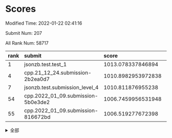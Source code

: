 # Scores

Modified Time: 2022-01-22 02:41:16

Submit Num: 207

All Rank Num: 58717

| rank |               submit               |       score        |       sigma        | pk_num |
| :--- | :--------------------------------- | :----------------- | :----------------- | :----- |
| 1    | jsonzb.test.test_1                 | 1013.078337846894  | 0.7820485230646195 | 1133   |
| 4    | cpp.21_12_24.submission-2b2ea0d7   | 1010.8982953972838 | 0.7691431775975653 | 1135   |
| 7    | jsonzb.test.submission_level_4     | 1010.811876955238  | 0.7765844172903745 | 1127   |
| 54   | cpp.2022_01_09.submission-5b0e3de2 | 1006.7459956531948 | 0.7356004302494306 | 1132   |
| 55   | cpp.2022_01_09.submission-816672bd | 1006.519277672398  | 0.7278621706779121 | 1136   |


<details>
<summary>全部</summary>

| rank |                 submit                 |       score        |       sigma        | pk_num |
| :--- | :------------------------------------- | :----------------- | :----------------- | :----- |
| 1    | jsonzb.test.test_1                     | 1013.078337846894  | 0.7820485230646195 | 1133   |
| 2    | gobigger.level_3.submission_level_3_15 | 1011.797381648485  | 0.7600043308623089 | 1144   |
| 3    | gobigger.level_3.submission_level_3_8  | 1010.9283209173963 | 0.7514005524291412 | 1129   |
| 4    | cpp.21_12_24.submission-2b2ea0d7       | 1010.8982953972838 | 0.7691431775975653 | 1135   |
| 5    | gobigger.level_3.submission_level_3_40 | 1010.8223124709622 | 0.7631106384137034 | 1135   |
| 6    | gobigger.level_3.submission_level_3_3  | 1010.8201002976664 | 0.761616099232993  | 1138   |
| 7    | jsonzb.test.submission_level_4         | 1010.811876955238  | 0.7765844172903745 | 1127   |
| 8    | gobigger.level_3.submission_level_3_11 | 1010.5292561536745 | 0.7674004275646876 | 1130   |
| 9    | gobigger.level_3.submission_level_3_42 | 1010.4837646985127 | 0.7964190064937549 | 1133   |
| 10   | gobigger.level_3.submission_level_3_5  | 1010.3775483160134 | 0.7709133780078647 | 1133   |
| 11   | gobigger.level_3.submission_level_3_30 | 1010.3644000983395 | 0.7556775305653123 | 1134   |
| 12   | gobigger.level_3.submission_level_3_29 | 1010.3095925761075 | 0.7485043243339116 | 1135   |
| 13   | gobigger.level_3.submission_level_3_35 | 1010.2632557879848 | 0.7673628682051296 | 1134   |
| 14   | gobigger.level_3.submission_level_3_24 | 1010.1412931006477 | 0.7531468958929526 | 1133   |
| 15   | gobigger.level_3.submission_level_3_48 | 1010.1408221884889 | 0.7685953252248374 | 1137   |
| 16   | gobigger.level_3.submission_level_3_37 | 1010.1147109947441 | 0.7513403271706076 | 1134   |
| 17   | gobigger.level_3.submission_level_3_27 | 1010.0739770630313 | 0.774509700271158  | 1138   |
| 18   | gobigger.level_3.submission_level_3_32 | 1010.0642009490841 | 0.7318502331251883 | 1135   |
| 19   | gobigger.level_3.submission_level_3_2  | 1010.049285027509  | 0.7740767827907902 | 1134   |
| 20   | gobigger.level_3.submission_level_3_23 | 1010.048867923331  | 0.7423533256315156 | 1133   |
| 21   | gobigger.level_3.submission_level_3_41 | 1009.9716902950424 | 0.7551021935471981 | 1140   |
| 22   | gobigger.level_3.submission_level_3_19 | 1009.951992229148  | 0.7519035577044859 | 1136   |
| 23   | gobigger.level_3.submission_level_3_43 | 1009.9128524102744 | 0.7465565445503513 | 1132   |
| 24   | gobigger.level_3.submission_level_3_0  | 1009.8787580263155 | 0.7691174149900889 | 1131   |
| 25   | gobigger.level_3.submission_level_3_13 | 1009.8474130950698 | 0.7712136451200667 | 1132   |
| 26   | gobigger.level_3.submission_level_3_26 | 1009.802283930466  | 0.762797944838004  | 1137   |
| 27   | gobigger.level_3.submission_level_3_4  | 1009.7578897503948 | 0.7494714270423622 | 1133   |
| 28   | gobigger.level_3.submission_level_3_21 | 1009.7091572716712 | 0.7540445888166514 | 1134   |
| 29   | gobigger.level_3.submission_level_3_9  | 1009.7048466783781 | 0.7639696829624737 | 1137   |
| 30   | gobigger.level_3.submission_level_3_1  | 1009.6787041237795 | 0.7616427547457503 | 1132   |
| 31   | gobigger.level_3.submission_level_3_38 | 1009.6713435846979 | 0.7418722516230817 | 1132   |
| 32   | gobigger.level_3.submission_level_3_25 | 1009.5389099984229 | 0.7890303265142112 | 1138   |
| 33   | gobigger.level_3.submission_level_3_6  | 1009.473306827529  | 0.7633378907710717 | 1136   |
| 34   | gobigger.level_3.submission_level_3_22 | 1009.4308218203008 | 0.7669425206715902 | 1138   |
| 35   | gobigger.level_3.submission_level_3_34 | 1009.3756817136883 | 0.7737655684581727 | 1133   |
| 36   | gobigger.level_3.submission_level_3_18 | 1009.3756460593019 | 0.7493501699899736 | 1133   |
| 37   | gobigger.level_3.submission_level_3_28 | 1009.3154699345677 | 0.7505427531159625 | 1136   |
| 38   | gobigger.level_3.submission_level_3_31 | 1009.3124015717912 | 0.7418797046698866 | 1133   |
| 39   | gobigger.level_3.submission_level_3_47 | 1009.2625368812395 | 0.7817429398252719 | 1133   |
| 40   | gobigger.level_3.submission_level_3_49 | 1009.2456927912177 | 0.7470938936914406 | 1130   |
| 41   | gobigger.level_3.submission_level_3_45 | 1009.2327606446634 | 0.751241295081122  | 1133   |
| 42   | gobigger.level_3.submission_level_3_46 | 1009.2292702827563 | 0.7527761628182464 | 1141   |
| 43   | gobigger.level_3.submission_level_3_17 | 1009.198858465758  | 0.7515994238319837 | 1135   |
| 44   | gobigger.level_3.submission_level_3_39 | 1009.153298416924  | 0.7528756328955841 | 1136   |
| 45   | gobigger.level_3.submission_level_3_16 | 1009.1063414936642 | 0.7439850473864709 | 1136   |
| 46   | gobigger.level_3.submission_level_3_33 | 1009.0848032122015 | 0.7405409656916176 | 1130   |
| 47   | gobigger.level_3.submission_level_3_10 | 1009.0681471907366 | 0.7427628802355363 | 1139   |
| 48   | gobigger.level_3.submission_level_3_44 | 1009.0228054614346 | 0.7392329735811163 | 1136   |
| 49   | gobigger.level_3.submission_level_3_7  | 1008.8530394583505 | 0.7595813111672799 | 1131   |
| 50   | gobigger.level_3.submission_level_3_14 | 1008.7527156986923 | 0.7518138581857673 | 1137   |
| 51   | gobigger.level_3.submission_level_3_12 | 1008.4535699024972 | 0.743641141427213  | 1135   |
| 52   | gobigger.level_3.submission_level_3_20 | 1007.9634372775886 | 0.7299276572969515 | 1135   |
| 53   | gobigger.level_3.submission_level_3_36 | 1007.5871095819807 | 0.7408473852535559 | 1133   |
| 54   | cpp.2022_01_09.submission-5b0e3de2     | 1006.7459956531948 | 0.7356004302494306 | 1132   |
| 55   | cpp.2022_01_09.submission-816672bd     | 1006.519277672398  | 0.7278621706779121 | 1136   |
| 56   | gobigger.level_1.submission_level_1_39 | 1005.3695798302847 | 0.7192718881421538 | 1131   |
| 57   | gobigger.level_1.submission_level_1_41 | 1004.8853727623891 | 0.7129070809649987 | 1138   |
| 58   | gobigger.level_1.submission_level_1_11 | 1004.8295978328288 | 0.7161460679191084 | 1143   |
| 59   | gobigger.level_1.submission_level_1_17 | 1004.3854113256964 | 0.7107890769721186 | 1137   |
| 60   | gobigger.level_1.submission_level_1_24 | 1004.3825658649196 | 0.7258547390867708 | 1132   |
| 61   | gobigger.level_1.submission_level_1_26 | 1004.360481726508  | 0.7182426723188962 | 1137   |
| 62   | gobigger.level_1.submission_level_1_7  | 1004.1063229470527 | 0.7214819125225034 | 1136   |
| 63   | gobigger.level_1.submission_level_1_47 | 1004.0942725727673 | 0.7170238220526377 | 1135   |
| 64   | gobigger.level_1.submission_level_1_4  | 1004.0129165147218 | 0.7167520256322195 | 1140   |
| 65   | gobigger.level_1.submission_level_1_33 | 1003.9307379831338 | 0.7160011306714797 | 1138   |
| 66   | gobigger.level_1.submission_level_1_49 | 1003.886553725138  | 0.7166917309668837 | 1134   |
| 67   | gobigger.level_1.submission_level_1_43 | 1003.8257592141114 | 0.7048707436006525 | 1132   |
| 68   | gobigger.level_1.submission_level_1_37 | 1003.8214430667422 | 0.7104248706563551 | 1139   |
| 69   | gobigger.level_1.submission_level_1_42 | 1003.8165083248405 | 0.7222861679430658 | 1131   |
| 70   | gobigger.level_1.submission_level_1_18 | 1003.8006312311567 | 0.709925992266052  | 1138   |
| 71   | gobigger.level_1.submission_level_1_29 | 1003.7071099682605 | 0.7170849588356553 | 1138   |
| 72   | gobigger.level_1.submission_level_1_13 | 1003.6664239545044 | 0.7187908947835517 | 1136   |
| 73   | gobigger.level_1.submission_level_1_3  | 1003.6012084309733 | 0.7195733298092284 | 1134   |
| 74   | gobigger.level_1.submission_level_1_28 | 1003.4993004146739 | 0.7241694501295456 | 1137   |
| 75   | gobigger.level_1.submission_level_1_35 | 1003.4560466617647 | 0.7176145163337256 | 1141   |
| 76   | gobigger.level_1.submission_level_1_12 | 1003.4308184705568 | 0.7148719392294902 | 1135   |
| 77   | gobigger.level_1.submission_level_1_15 | 1003.4273553572654 | 0.7217668924344799 | 1136   |
| 78   | gobigger.level_1.submission_level_1_6  | 1003.4138796218602 | 0.7051767424720008 | 1137   |
| 79   | gobigger.level_1.submission_level_1_1  | 1003.4017584956711 | 0.7016705559278646 | 1135   |
| 80   | gobigger.level_1.submission_level_1_27 | 1003.3856269957615 | 0.7098846803995859 | 1139   |
| 81   | gobigger.level_1.submission_level_1_34 | 1003.3844277123361 | 0.7170349119958149 | 1138   |
| 82   | gobigger.level_1.submission_level_1_14 | 1003.3191428899835 | 0.7080536840661354 | 1134   |
| 83   | gobigger.level_1.submission_level_1_20 | 1003.3001673498053 | 0.7184627918050986 | 1132   |
| 84   | gobigger.level_1.submission_level_1_32 | 1003.2920852243983 | 0.7157672469008441 | 1136   |
| 85   | gobigger.level_1.submission_level_1_45 | 1003.2858236167914 | 0.7166949924843052 | 1135   |
| 86   | gobigger.level_1.submission_level_1_8  | 1003.2462353015962 | 0.7206198143510175 | 1135   |
| 87   | gobigger.level_1.submission_level_1_31 | 1003.2257875433331 | 0.7146306502710502 | 1133   |
| 88   | gobigger.level_1.submission_level_1_0  | 1003.1900395540146 | 0.7076100560348371 | 1134   |
| 89   | gobigger.level_1.submission_level_1_46 | 1003.0951252330055 | 0.7120753195901273 | 1136   |
| 90   | gobigger.level_1.submission_level_1_22 | 1003.0591486117955 | 0.7172427438905518 | 1138   |
| 91   | gobigger.level_1.submission_level_1_2  | 1003.0351388937432 | 0.7221997874912491 | 1134   |
| 92   | gobigger.level_1.submission_level_1_16 | 1002.9734631936395 | 0.7056249593437719 | 1134   |
| 93   | gobigger.level_1.submission_level_1_21 | 1002.8216982796939 | 0.721328347021871  | 1139   |
| 94   | gobigger.level_1.submission_level_1_30 | 1002.7589064090819 | 0.713533439444895  | 1131   |
| 95   | gobigger.level_1.submission_level_1_23 | 1002.6847874332482 | 0.711056881989715  | 1136   |
| 96   | gobigger.level_1.submission_level_1_10 | 1002.5849027590214 | 0.7129305699723603 | 1131   |
| 97   | gobigger.level_1.submission_level_1_9  | 1002.436470020411  | 0.7043202907926236 | 1136   |
| 98   | gobigger.level_1.submission_level_1_25 | 1002.3456093365372 | 0.7163104702977187 | 1132   |
| 99   | gobigger.level_1.submission_level_1_48 | 1002.2952748511991 | 0.7181865953321299 | 1129   |
| 100  | gobigger.level_1.submission_level_1_19 | 1002.280028584862  | 0.7226567050910823 | 1138   |
| 101  | gobigger.level_1.submission_level_1_5  | 1002.2715612484456 | 0.71604977099925   | 1139   |
| 102  | gobigger.level_1.submission_level_1_36 | 1002.1552711424471 | 0.7137042250771256 | 1132   |
| 103  | gobigger.level_1.submission_level_1_40 | 1002.1480921318669 | 0.7084414385196681 | 1134   |
| 104  | gobigger.level_1.submission_level_1_38 | 1001.9687069884587 | 0.7100729762005337 | 1137   |
| 105  | gobigger.level_1.submission_level_1_44 | 1001.9531718766452 | 0.7181095713898518 | 1137   |
| 106  | gobigger.random.submission_random_14   | 998.221556658183   | 0.7077289955070825 | 1137   |
| 107  | gobigger.random.submission_random_2    | 997.6344351242556  | 0.7094819604266485 | 1135   |
| 108  | gobigger.random.submission_random_12   | 996.8309628938798  | 0.7021289186284563 | 1129   |
| 109  | gobigger.random.submission_random_8    | 996.7798458593419  | 0.7104042120924348 | 1140   |
| 110  | gobigger.random.submission_random_31   | 996.6461323835738  | 0.7102030138796804 | 1137   |
| 111  | gobigger.random.submission_random_19   | 996.6411637275298  | 0.7191833484213149 | 1134   |
| 112  | gobigger.random.submission_random_23   | 996.5697784566352  | 0.7160105335189586 | 1138   |
| 113  | gobigger.random.submission_random_40   | 996.471332409009   | 0.7293613903293216 | 1136   |
| 114  | gobigger.random.submission_random_1    | 996.4042894640986  | 0.7081655320550422 | 1135   |
| 115  | gobigger.random.submission_random_20   | 996.3210969165829  | 0.716660737334228  | 1131   |
| 116  | gobigger.random.submission_random_22   | 996.3202003952907  | 0.7191161349672839 | 1137   |
| 117  | gobigger.random.submission_random_0    | 996.2933065627336  | 0.7329887173180036 | 1135   |
| 118  | gobigger.random.submission_random_16   | 996.190563675179   | 0.7103287109566714 | 1139   |
| 119  | gobigger.random.submission_random_21   | 996.1782044573903  | 0.7044154303825632 | 1132   |
| 120  | gobigger.random.submission_random_24   | 996.1428170007347  | 0.706967322430546  | 1135   |
| 121  | gobigger.random.submission_random_25   | 996.1409650281776  | 0.6901938846549018 | 1134   |
| 122  | gobigger.random.submission_random_26   | 996.100194438797   | 0.7108168246719141 | 1132   |
| 123  | gobigger.random.submission_random_43   | 996.0705598116074  | 0.7166009006514191 | 1136   |
| 124  | gobigger.random.submission_random_46   | 996.0050320001826  | 0.7100685615159964 | 1135   |
| 125  | gobigger.random.submission_random_32   | 995.9426474620697  | 0.7084002553531348 | 1137   |
| 126  | gobigger.random.submission_random_9    | 995.9142487222196  | 0.711694111479134  | 1133   |
| 127  | gobigger.random.submission_random_18   | 995.8545706105555  | 0.7086715004576684 | 1132   |
| 128  | gobigger.random.submission_random_42   | 995.7683226062437  | 0.7142274976516583 | 1130   |
| 129  | gobigger.random.submission_random_13   | 995.7586037145709  | 0.7245028741131432 | 1131   |
| 130  | gobigger.random.submission_random_15   | 995.7581407923517  | 0.7029264957252257 | 1134   |
| 131  | gobigger.random.submission_random_34   | 995.7451074297124  | 0.7267023223838239 | 1138   |
| 132  | gobigger.random.submission_random_3    | 995.7435352234968  | 0.7120416220161603 | 1134   |
| 133  | gobigger.random.submission_random_29   | 995.7300962004978  | 0.7078395639784764 | 1135   |
| 134  | gobigger.random.submission_random_33   | 995.58813053551    | 0.718177768551153  | 1133   |
| 135  | gobigger.random.submission_random_41   | 995.5745775942412  | 0.7153349547409623 | 1137   |
| 136  | gobigger.random.submission_random_45   | 995.5518500945121  | 0.7190905390159761 | 1135   |
| 137  | gobigger.random.submission_random_17   | 995.4815749627082  | 0.7148856772014178 | 1132   |
| 138  | gobigger.random.submission_random_30   | 995.4725918814238  | 0.7177638667816705 | 1136   |
| 139  | gobigger.random.submission_random_49   | 995.4214282695493  | 0.7251157520066239 | 1128   |
| 140  | gobigger.random.submission_random_38   | 995.4029303274515  | 0.7008291742734631 | 1136   |
| 141  | gobigger.random.submission_random_10   | 995.2891324793499  | 0.7201800448935138 | 1135   |
| 142  | gobigger.random.submission_random_35   | 995.2877017839504  | 0.7178371377589831 | 1140   |
| 143  | gobigger.random.submission_random_6    | 995.2672621014724  | 0.7101814497727245 | 1136   |
| 144  | gobigger.random.submission_random_44   | 995.2539852251602  | 0.7193078868203102 | 1136   |
| 145  | gobigger.random.submission_random_47   | 995.1944673381685  | 0.7182177875041234 | 1133   |
| 146  | gobigger.random.submission_random_48   | 995.1694316952395  | 0.7209699873581629 | 1133   |
| 147  | gobigger.random.submission_random_37   | 995.1512585566516  | 0.7044910823560983 | 1130   |
| 148  | gobigger.random.submission_random_36   | 995.1467662089728  | 0.7107953214017074 | 1132   |
| 149  | gobigger.random.submission_random_4    | 995.1406406921624  | 0.7146413039556448 | 1132   |
| 150  | gobigger.random.submission_random_5    | 995.0307907293998  | 0.7236102678639925 | 1136   |
| 151  | gobigger.random.submission_random_7    | 994.9828561781173  | 0.7165204850920939 | 1134   |
| 152  | gobigger.random.submission_random_27   | 994.8892231021712  | 0.7066380636696381 | 1134   |
| 153  | gobigger.random.submission_random_11   | 994.7764277566638  | 0.7212051986779462 | 1132   |
| 154  | gobigger.random.submission_random_28   | 994.7464325809917  | 0.7050085528260001 | 1135   |
| 155  | gobigger.random.submission_random_39   | 993.9476572484638  | 0.7043932096883507 | 1133   |
| 156  | gobigger.level_2.submission_level_2_35 | 993.7708776578056  | 0.7358602572480865 | 1130   |
| 157  | gobigger.level_2.submission_level_2_11 | 993.586987547723   | 0.7278413416457994 | 1132   |
| 158  | gobigger.level_2.submission_level_2_4  | 993.4641335934691  | 0.734908385836607  | 1129   |
| 159  | gobigger.level_2.submission_level_2_49 | 993.4619358254131  | 0.7489391139352449 | 1129   |
| 160  | gobigger.level_2.submission_level_2_24 | 993.1506326007589  | 0.727117934950625  | 1134   |
| 161  | gobigger.level_2.submission_level_2_5  | 993.0476639558086  | 0.7322395618746688 | 1136   |
| 162  | gobigger.level_2.submission_level_2_30 | 993.0353133548673  | 0.721647023613923  | 1134   |
| 163  | gobigger.level_2.submission_level_2_1  | 992.9984265546104  | 0.7448605190764795 | 1133   |
| 164  | gobigger.level_2.submission_level_2_44 | 992.9513027028399  | 0.7541503814542931 | 1134   |
| 165  | gobigger.level_2.submission_level_2_48 | 992.8096559108612  | 0.7464313506883569 | 1136   |
| 166  | gobigger.level_2.submission_level_2_9  | 992.7987330218808  | 0.7404601678592707 | 1133   |
| 167  | gobigger.level_2.submission_level_2_21 | 992.79277544596    | 0.7276139584586546 | 1138   |
| 168  | gobigger.level_2.submission_level_2_29 | 992.7880428143598  | 0.7483903563980172 | 1134   |
| 169  | gobigger.level_2.submission_level_2_32 | 992.784934792205   | 0.742512525694954  | 1133   |
| 170  | gobigger.level_2.submission_level_2_12 | 992.7787252887473  | 0.7304452285371492 | 1129   |
| 171  | gobigger.level_2.submission_level_2_26 | 992.64419967396    | 0.7269333021630904 | 1136   |
| 172  | gobigger.level_2.submission_level_2_36 | 992.6231510058686  | 0.7335799581426231 | 1132   |
| 173  | gobigger.level_2.submission_level_2_40 | 992.6090096050159  | 0.7411490772978808 | 1125   |
| 174  | gobigger.level_2.submission_level_2_39 | 992.5575789893722  | 0.7581483211566353 | 1137   |
| 175  | gobigger.level_2.submission_level_2_8  | 992.4664404919865  | 0.7363655037964618 | 1134   |
| 176  | gobigger.level_2.submission_level_2_43 | 992.4657221857964  | 0.7425227303172368 | 1135   |
| 177  | gobigger.level_2.submission_level_2_6  | 992.3856209769745  | 0.752012773695942  | 1135   |
| 178  | gobigger.level_2.submission_level_2_20 | 992.3526615396862  | 0.7421938516807253 | 1138   |
| 179  | gobigger.level_2.submission_level_2_38 | 992.3435197038697  | 0.7481332512504136 | 1134   |
| 180  | gobigger.level_2.submission_level_2_10 | 992.3292831966264  | 0.7325280325723489 | 1134   |
| 181  | gobigger.level_2.submission_level_2_7  | 992.2816611802881  | 0.7457293352571365 | 1139   |
| 182  | gobigger.level_2.submission_level_2_37 | 992.2423320355563  | 0.7478354668357265 | 1134   |
| 183  | gobigger.level_2.submission_level_2_34 | 992.2397966775405  | 0.7411078042874307 | 1135   |
| 184  | gobigger.level_2.submission_level_2_17 | 992.1321123080112  | 0.7595188287966456 | 1137   |
| 185  | gobigger.level_2.submission_level_2_42 | 992.0583100609339  | 0.7420272699675389 | 1135   |
| 186  | gobigger.level_2.submission_level_2_3  | 991.9915228555091  | 0.7568975601300505 | 1135   |
| 187  | gobigger.level_2.submission_level_2_33 | 991.8065767458529  | 0.7384812644242755 | 1139   |
| 188  | gobigger.level_2.submission_level_2_23 | 991.7811361162685  | 0.7534570821099905 | 1132   |
| 189  | gobigger.level_2.submission_level_2_46 | 991.7710177471298  | 0.7370219200027963 | 1131   |
| 190  | gobigger.level_2.submission_level_2_15 | 991.7553199755878  | 0.7345611142256704 | 1130   |
| 191  | gobigger.level_2.submission_level_2_45 | 991.7353602980319  | 0.7613930925819843 | 1137   |
| 192  | gobigger.level_2.submission_level_2_22 | 991.7318144733372  | 0.7659267731755104 | 1136   |
| 193  | gobigger.level_2.submission_level_2_41 | 991.6300088062791  | 0.7594718380776765 | 1138   |
| 194  | gobigger.level_2.submission_level_2_31 | 991.430329464464   | 0.7644268251804924 | 1127   |
| 195  | gobigger.level_2.submission_level_2_2  | 991.3083665223157  | 0.7505410972580036 | 1130   |
| 196  | gobigger.level_2.submission_level_2_47 | 991.2643170763415  | 0.7454705404432336 | 1136   |
| 197  | gobigger.level_2.submission_level_2_0  | 991.1276197496551  | 0.7552069634456675 | 1137   |
| 198  | gobigger.level_2.submission_level_2_27 | 991.1246972375171  | 0.7557743406300844 | 1136   |
| 199  | gobigger.level_2.submission_level_2_18 | 991.0961048452842  | 0.7534772432689129 | 1138   |
| 200  | gobigger.level_2.submission_level_2_14 | 991.0620588379408  | 0.7701725741534229 | 1132   |
| 201  | gobigger.level_2.submission_level_2_19 | 991.0228178434169  | 0.7555796179956256 | 1133   |
| 202  | gobigger.level_2.submission_level_2_16 | 990.7981010281763  | 0.7582695136771157 | 1134   |
| 203  | gobigger.level_2.submission_level_2_28 | 990.7102057947486  | 0.747567076221242  | 1134   |
| 204  | gobigger.level_2.submission_level_2_25 | 990.5599531830592  | 0.7508427490549252 | 1139   |
| 205  | gobigger.level_2.submission_level_2_13 | 990.4955515999947  | 0.7739562472839108 | 1138   |
| 206  | gobigger.none.submission_none_0        | 977.0609377880825  | 1.353454616650656  | 1140   |
| 207  | gobigger.none.submission_none_1        | 975.9644433503404  | 1.455375033740224  | 1132   |

</details>